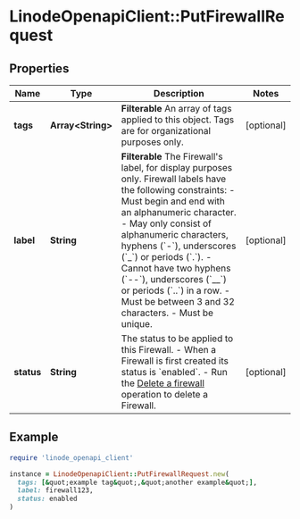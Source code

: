 # LinodeOpenapiClient::PutFirewallRequest

## Properties

| Name | Type | Description | Notes |
| ---- | ---- | ----------- | ----- |
| **tags** | **Array&lt;String&gt;** | __Filterable__ An array of tags applied to this object. Tags are for organizational purposes only. | [optional] |
| **label** | **String** | __Filterable__ The Firewall&#39;s label, for display purposes only.  Firewall labels have the following constraints:    - Must begin and end with an alphanumeric character.   - May only consist of alphanumeric characters, hyphens (&#x60;-&#x60;), underscores (&#x60;_&#x60;) or periods (&#x60;.&#x60;).   - Cannot have two hyphens (&#x60;--&#x60;), underscores (&#x60;__&#x60;) or periods (&#x60;..&#x60;) in a row.   - Must be between 3 and 32 characters.   - Must be unique. | [optional] |
| **status** | **String** | The status to be applied to this Firewall.   - When a Firewall is first created its status is &#x60;enabled&#x60;.  - Run the [Delete a firewall](https://techdocs.akamai.com/linode-api/reference/delete-firewall) operation to delete a Firewall. | [optional] |

## Example

```ruby
require 'linode_openapi_client'

instance = LinodeOpenapiClient::PutFirewallRequest.new(
  tags: [&quot;example tag&quot;,&quot;another example&quot;],
  label: firewall123,
  status: enabled
)
```

